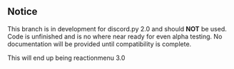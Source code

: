 ## Notice
This branch is in development for discord.py 2.0 and should **NOT** be used. Code is unfinished and is no where near ready for even alpha testing. No documentation will be provided until compatibility is complete.

This will end up being reactionmenu 3.0

<!-- ![logo](https://cdn.discordapp.com/attachments/655186216060321816/820162226316378162/discord.jpg)
<div align="center">

[![Downloads](https://pepy.tech/badge/reactionmenu)](https://pepy.tech/project/reactionmenu) [![Downloads](https://pepy.tech/badge/reactionmenu/month)](https://pepy.tech/project/reactionmenu) [![Downloads](https://pepy.tech/badge/reactionmenu/week)](https://pepy.tech/project/reactionmenu)

![python_version](https://img.shields.io/badge/python-3.7%20%7C%203.8%20%7C%203.9-blue)
</div>

## Github Updates vs PyPI Updates
The Github version of this library will always have the latest changes, fixes, and additions before the [PyPI](https://pypi.org/project/reactionmenu/) version. You can install the Github version by doing:
```
pip install git+https://github.com/Defxult/reactionmenu.git
```
You must have [Git](https://git-scm.com/) installed in order to do this. With that said, the current README.md documentation represents the Github version of this library. If you are using the PyPI version of this library, it is suggested to read the README.md that matches your PyPI version [here](https://github.com/Defxult/reactionmenu/releases) because documentation may have changed.

* `Github: v2.0.3`
* `PyPI: v2.0.2`

---
## Now featuring Buttons! 
![buttons_row](https://cdn.discordapp.com/attachments/655186216060321816/855045265793744916/unknown.png)

Click [here](#buttonsmenu) to go to the `ButtonsMenu` documentation

## How to install
```
pip install reactionmenu
```
---
## Showcase
![showcase](https://cdn.discordapp.com/attachments/655186216060321816/819885696176226314/showcase.gif)

---

## How to import
```py
from reactionmenu import ReactionMenu, Button, ButtonType
```

This library comes with several methods and options in order to make a discord reaction menu simple. Once you have imported the proper classes, you will initialize the constructor like so:
```py
menu = ReactionMenu(ctx, back_button='◀️', next_button='▶️', config=ReactionMenu.STATIC) 
```
---
## Intents
If your discord.py version is 1.5.0+, in order for the `ReactionMenu` to function normally, the following intents are needed
```py
bot = commands.Bot(..., intents=discord.Intents(messages=True, reactions=True, guilds=True, members=True))
```

---
## Parameters of the ReactionMenu constructor
* `ctx` The `discord.ext.commands.Context` object
* `back_button` (`str`) Emoji used to go to the previous page ([supported emojis](#supported-emojis))
* `next_button` (`str`) Emoji used to go to the next page ([supported emojis](#supported-emojis))
* `config` (`int`) The config of the menu is important. You have two options when it comes to configuration. 
    * `ReactionMenu.STATIC` [more info](#reactionmenustatic-vs-reactionmenudynamic)
    * `ReactionMenu.DYNAMIC` [more info](#reactionmenustatic-vs-reactionmenudynamic)
---
## Options of the ReactionMenu constructor [kwargs]
| Name | Type | Default Value | Used for | Info
|------|------|---------------|----------|-------
| `rows_requested` | `int` |`None` | `ReactionMenu.DYNAMIC` | [more info](#dynamic)
| `custom_embed` | `discord.Embed` | `None` | `ReactionMenu.DYNAMIC` | [more info](#dynamic)
| `wrap_in_codeblock` | `str` | `None` | `ReactionMenu.DYNAMIC` | [more info](#dynamic)
| `clear_reactions_after` | `bool` | `True` | `STATIC and DYNAMIC` | delete all reactions after the menu times out
| `timeout` | `float` | `60.0` | `STATIC and DYNAMIC` | timer in seconds for when the menu ends
| `show_page_director` | `bool` | `True` | `STATIC and DYNAMIC` | show/do not show the current page in the embed footer (Page 1/5)
| `name` | `str` | `None` | `STATIC and DYNAMIC` | name of the menu instance
| `style` | `str` | `Page 1/X` | `STATIC and DYNAMIC` | custom page director style. Character "$" represents the current page, and "&" represents the total amount of pages. So the default style is `ReactionMenu(..., style='Page $/&')`
| `all_can_react` | `bool` | `False` | `STATIC and DYNAMIC` | if all members can navigate the menu or only the message author
| `delete_interactions` | `bool` | `True` | `STATIC and DYNAMIC` | delete the bot prompt message and the users message after selecting the page you'd like to go to when using `ButtonType.GO_TO_PAGE`
| `navigation_speed` | `str` | `ReactionMenu.NORMAL` | `STATIC and DYNAMIC` | sets if the user needs to wait for the reaction to be removed by the bot before "turning" the page. Setting the speed to `ReactionMenu.FAST` makes it so that there is no need to wait (reactions are not removed on each press) and can navigate lengthy menu's more quickly
| `delete_on_timeout` | `bool` | `False` | `STATIC and DYNAMIC` | when the menu times out, delete the menu message. This overrides `clear_reactions_after`
| `only_roles` | `List[discord.Role]` | `None` | `STATIC and DYNAMIC` | sets it so that only the members with any of the provided roles can control the menu. The menu owner can always control the menu. This overrides `all_can_react`
> **NOTE:** All `ReactionMenu` kwargs can also be set using an instance of `ReactionMenu` **except** `rows_requested`
---
## ReactionMenu.STATIC vs ReactionMenu.DYNAMIC
## Static 
A static menu is used when you have a known amount of embed pages you would like to add to the menu
* Associated methods
    * `ReactionMenu.add_page(embed: Embed)`
    * `ReactionMenu.remove_page(page_number: int)`
    * `ReactionMenu.clear_all_pages()`
    * `ReactionMenu.clear_all_custom_pages()`

##### Adding Pages
```py
menu = ReactionMenu(ctx, back_button='◀️', next_button='▶️', config=ReactionMenu.STATIC)
menu.add_page(greeting_embed)
menu.add_page(goodbye_embed)

# NOTE: it can also be used in a loop
member_details = [] # contains embed objects
for member_embed in member_details:
    menu.add_page(member_embed)
```
##### Deleting Pages
You can delete a single page using `menu.remove_page()` or all pages with `menu.clear_all_pages()`. If you have any custom embed pages ( [more on that below](#all-buttontypes) ), you can delete them all with `menu.clear_all_custom_pages()`

## Dynamic
A dynamic menu is used when you do not know how much information will be applied to the menu. For example, if you were to request information from a database, that information can always change. You query something and you might get 1,500 results back, and the next maybe only 800. A dynamic menu pieces all this information together for you and adds it to an embed page by rows of data. `.add_row()` is best used in some sort of `Iterable` where everything can be looped through, but only add the amount of data you want to the menu page.
> **NOTE:** In a dynamic menu, all added data is placed in the description section of an embed. If you choose to use a `custom_embed`, all text in the description will be overridden with the data you add
* Associated methods
    * `ReactionMenu.add_row(data: str)`
    * `ReactionMenu.clear_all_row_data()`
    * `ReactionMenu.set_main_pages(*embeds: Embed)`
    * `ReactionMenu.set_last_pages(*embeds: Embed)`
* The kwargs specifically made for a dynamic menu are:
    * `rows_requested` - The amount of rows you would like on each embed page before making a new page
        * `ReactionMenu(ctx, ..., rows_requested=5)`
    * `custom_embed` - An embed you have created to use as the embed pages. Used for your menu aesthetic
        * `ReactionMenu(ctx, ..., custom_embed=red_embed)`
    * `wrap_in_codeblock` - The language identifier when wrapping your data in a discord codeblock. 
        * `ReactionMenu(ctx, ..., wrap_in_codeblock='py')`

##### Adding Rows/data
```py
menu = ReactionMenu(ctx, back_button='◀️', next_button='▶️', config=ReactionMenu.DYNAMIC, rows_requested=2)

for my_data in database.request('SELECT * FROM customers'):
    menu.add_row(my_data)

# NOTE: you can also add rows manually 
menu.add_row('Have a')
menu.add_row('great')
menu.add_row('day!')
```
##### Deleting Data
You can remove all the data you've added to a menu by using `menu.clear_all_row_data()`

##### Main/Last Pages
When using a dynamic menu, the only embed pages you see are from the data you've added. But if you would like to show more pages other than just the data, you can use methods `.set_main_pages` and `.set_last_pages`. Setting the main page(s), the embeds you set will be the first embeds that are shown when the menu starts. Setting the last page(s) are the last embeds shown
```py
menu.set_main_pages(welcome_embed, announcement_embed)

for data in get_information():
    menu.add_row(data)

menu.set_last_pages(additional_info_embed)
# NOTE: setting main/last pages can be set in any order
```
---
## Supported Emojis
In a menu, the places you use emojis are either in the `ReactionMenu`/`TextMenu` constructors with `back_button` and `next_button`. As well as the emoji parameter of `Button`. The format you use can vary:

```py
Button(emoji='😄' , ...)
Button(emoji='<:miscTwitter:705423192818450453>', ...)
Button(emoji='\U000027a1', ...)
Button(emoji='\N{winking face}', ...)
```
> **NOTE:** These formats are applicable to the `ReactionMenu`/`TextMenu` back and next buttons

Each menu class provides a set of basic emojis (class attributes) to use as your `back_button` and `next_button` for your convenience. As well as additional emojis to use for a `Button`
```py
menu = ReactionMenu(ctx, back_button=ReactionMenu.EMOJI_BACK_BUTTON, next_button=ReactionMenu.EMOJI_NEXT_BUTTON, ...)
```

* ▶️ as `ReactionMenu.EMOJI_NEXT_BUTTON`
* ◀️ as `ReactionMenu.EMOJI_BACK_BUTTON`
* ⏪ as `ReactionMenu.EMOJI_FIRST_PAGE `
* ⏩ as `ReactionMenu.EMOJI_LAST_PAGE`
* 🔢 as `ReactionMenu.EMOJI_GO_TO_PAGE`
* ⏹️ as `ReactionMenu.EMOJI_END_SESSION`
---
## What are Buttons and ButtonTypes?
Buttons/button types are used when you want to add a reaction to the menu that does a certain function. Buttons and button types work together to achieve the desired action.

##### Parameters of the Button constructor
* `emoji` (`str`) The emoji you would like to use as the reaction
* `linked_to` (`ButtonType`) When the reaction is clicked, this is what determines what it will do

##### Options of the Button constructor [kwargs]
| Name | Type | Default Value | Used for
|------|------|---------------|----------
| `name` | `str` |`None` | The name of the button object
| `embed` | `discord.Embed` | `None` | When the reaction is pressed, go to the specified embed. 
| `details` | [more info](#buttons-with-buttontypecaller) | `None` | Assigns the function and it's arguments to call when a `Button` with `ButtonType.CALLER` is pressed

> **NOTE:** All `Button` kwargs can also be set using an instance of `Button`

##### Attributes for Button
| Property | Return Type | Info
|----------|-------------|------
| `clicked_by` | `Set[discord.Member]` | The members who clicked the button
| `total_clicks` | `int` | Amount of clicks from the button
| `last_clicked` | `datetime` | The time in UTC for when the button was last clicked
| `menu` | `ReactionMenu` | The menu the button is attached to

* Associated methods
    * `ReactionMenu.add_button(button: Button)`
    * `ReactionMenu.clear_all_buttons()`
    * `ReactionMenu.remove_button(identity: Union[str, Button])`
    * `ReactionMenu.change_appear_order(*emoji_or_button: Union[str, Button])`
    * `ReactionMenu.get_button_by_name(name: str)`
    * `ReactionMenu.help_appear_order()`
    * `ButtonType.caller_details(func, *args, **kwargs)`

##### All ButtonTypes
| Type | Info |
|-------|------|
| `ButtonType.NEXT_PAGE` | Go to the next page in the menu session
| `ButtonType.PREVIOUS_PAGE` | Go to the previous page in the menu session
| `ButtonType.GO_TO_FIRST_PAGE` | Go to the first page in the menu session
| `ButtonType.GO_TO_LAST_PAGE` | Go to the last page in the menu session
| `ButtonType.GO_TO_PAGE` | Prompts you to type in the page you'd like to go to
| `ButtonType.END_SESSION` | Stops the session and deletes the menu message
| `ButtonType.CUSTOM_EMBED` | Used separately from the navigation buttons. Once clicked, go to the specified embed 
| `ButtonType.CALLER` | Used when specifying the function to call and it's arguments when the button is pressed ( [more info](#buttons-with-buttontypecaller) )

##### Adding Buttons
You can add buttons (reactions) to the menu using a `Button`. By default, two buttons have already been set in the `ReactionMenu` constructor. The `back_button` as `ButtonType.PREVIOUS_PAGE` and `next_button` as `ButtonType.NEXT_PAGE`. It's up to you if you would like additional buttons. Below are examples on how to implement each `ButtonType`. 
> **NOTE:** Buttons with `ButtonType.CALLER` are a little different, so there is a dedicated section explaining how they work and how to implement them [here](#buttons-with-buttontypecaller)


```py
menu = ReactionMenu(...)

# first and last pages
fpb = Button(emoji='⏪', linked_to=ButtonType.GO_TO_FIRST_PAGE)
lpb = Button(emoji='⏩', linked_to=ButtonType.GO_TO_LAST_PAGE)

# go to page
gtpb = Button(emoji='🔢', linked_to=ButtonType.GO_TO_PAGE)

# end session
esb = Button(emoji='⏹️', linked_to=ButtonType.END_SESSION)

# custom embed
ceb = Button(emoji='😎', linked_to=ButtonType.CUSTOM_EMBED, embed=discord.Embed(title='Hello'))

menu.add_button(fpb)
menu.add_button(lpb)
menu.add_button(gtpb)
menu.add_button(esb)
menu.add_button(ceb)
```
##### Deleting Buttons
Remove all buttons with `menu.clear_all_buttons()`. You can also remove an individual button using its name if you have it set, or the button object itself with `menu.remove_button()`

##### Buttons with ButtonType.CALLER
`ButtonType.CALLER` buttons are used to implement your own functionality into the menu. Maybe you want to add a button that creates a text channel, sends a message, or add something to a database, whatever it may be. In order to work with `ButtonType.CALLER`, use the class method below.

* `ButtonType.caller_details(func, *args, **kwargs)`
  
This class method is used to setup a function and it's arguments that are later called when the button is pressed. The `Button` constructor has the kwarg `details`, and that's what you'll use with `.caller_details` to assign the values needed. Some examples are below on how to properly implement `ButtonType.CALLER`

```py
@bot.command()
async def user(ctx, name, *, message):
    await ctx.send(f"Hi {name}! {message}. We're glad you're here!")

def car(year, make, model):
    print(f"I have a {year} {make} {model}")

ub = Button(emoji='👋', linked_to=ButtonType.CALLER, details=ButtonType.caller_details(user, ctx, 'Defxult', message='Welcome to the server'))
cb = Button(emoji='🚗', linked_to=ButtonType.CALLER, details=ButtonType.caller_details(car, 2021, 'Ford', 'Mustang'))
```
> **NOTE:** The function you pass in should not return anything. Calling functions with `ButtonType.CALLER` does not store or handle anything returned by that function

---

##### Emoji Order
It is possible to change the order the reactions appear in on the menu.
```py
first_button = Button(emoji='⏪', linked_to=ButtonType.GO_TO_FIRST_PAGE)
close_menu_button = Button(emoji='⏹️', linked_to=ButtonType.END_SESSION, name='end')

# NOTE 1: When changing the order, you need to include the default back and next buttons because they are there by default. Access the default back/next buttons with menu attributes
# NOTE 2: You can use the emoji or button object 

menu.change_appear_order(first_button, menu.default_back_button, close_menu_button, menu.default_next_button)
```
If you did not make an instance of a Button object to access, you can still get that button object by its name if it is set and has been added to the menu via `menu.add_button()`. Example: `menu.get_button_by_name('end')`. With the helper function `menu.help_appear_order()`, it simply prints out all active buttons to the console so you can copy and paste each emoji in the order you'd like.

---
## Auto-pagination

An auto-pagination menu is a menu that doesn't need a reaction press to go to the next page. It turns pages on it's own every x amount of seconds. This can be useful if you'd like to have a continuous display of information to your server. That information might be server stats, upcoming events, etc. Below is an example of an auto-pagination menu.

![auto-pagin-showcase](https://cdn.discordapp.com/attachments/655186216060321816/842352164713791508/auto-pagin-reduced.gif)

* Associated methods
  * `ReactionMenu.set_as_auto_paginator(turn_every: Union[int, float])`
  * `ReactionMenu.update_turn_every(turn_every: Union[int, float])`
  * `ReactionMenu.refresh_auto_pagination_data(*embeds: Embed)`
  * `ReactionMenu.update_all_turn_every(turn_every: Union[int, float])` (class method)
  * `await ReactionMenu.stop_all_auto_sessions()` (class method)
  * `ReactionMenu.auto_turn_every` (property)
  * `ReactionMenu.auto_paginator` (property)

> **NOTE:** When you only want to create a auto-pagination menu, there's no need to set the `back_button` or `next_button` with an emoji. Simply set them to `None`

Example:
```py
menu = ReactionMenu(ctx, back_button=None, next_button=None, config=ReactionMenu.STATIC)

menu.add_page(server_info_embed)
menu.add_page(social_media_embed)
menu.add_page(games_embed)

menu.set_as_auto_paginator(turn_every=120)
await menu.start()
```
---
## Relays
Menu relays are functions that are called anytime a reaction that is apart of a menu is pressed. It is considered as an extension of a `Button` with `ButtonType.CALLER`. Unlike `ButtonType.CALLER` which provides no details about the interactions on the menu, relays do.
* Associated method
  * `ReactionMenu.set_relay(Callable[[NamedTuple], None])`
  * `ReactionMenu.remove_relay()`

When creating a function for your relay, that function must contain a single positional argument. When a reaction is pressed, a `RelayPayload` object (a named tuple) is passed to that function. The attributes of `RelayPayload` are:
* member (`discord.Member`) The person who pressed the reaction
* button (`Button`) The [button](#what-are-buttons-and-buttontypes) that was pressed
* time (`datetime`) What time in UTC for when the reaction was pressed
* menu (`ReactionMenu`) The menu object

Example:
```py
async def vote_relay(payload):
    register_vote(payload.member.name, payload.time)
    channel = payload.menu.message.channel
    await channel.send(f'{payload.member.mention}, thanks for voting!', delete_after=1)

menu = ReactionMenu(ctx, ...)
menu.set_relay(vote_relay)
```
> **NOTE:** The relay function should not return anything because nothing is stored or handled from a return

---
## Setting Limits
If you'd like, you can limit the amount of reaction menus that can be active at the same time *per* "guild", "member", or "channel" 
* Associated CLASS Methods
    * `ReactionMenu.set_sessions_limit(limit: int, per='guild', message='Too many active reaction menus. Wait for other menus to be finished.')` 
    * `ReactionMenu.remove_limit()`
    * `ReactionMenu.get_sessions_count()`
    * `await ReactionMenu.stop_all_sessions()`

Example:
```py
from discord.ext import commands
from reactionmenu import ReactionMenu, Button, ButtonType

class Example(commands.Cog):
    def __init__(self, bot):
        self.bot = bot
	ReactionMenu.set_sessions_limit(3, per='member', message='Sessions are limited to 3 per member')
```

With the above example, only 3 menus can be active at once for each member, and if they try to create more before their other menu's are finished, they will get an error message saying "Sessions are limited to 3 per member".

If you have an excess amount of menu's running, it is possible to stop all sessions. Example:
```py
@commands.command()
@commands.has_role('Admin')
async def stop(self, ctx):
    await ReactionMenu.stop_all_sessions()
```
---
## Starting/Stopping the ReactionMenu
* Associated Methods
    * `await ReactionMenu.start(*, send_to=None)`
    * `await ReactionMenu.stop(*, delete_menu_message=False, clear_reactions=False)`

When starting the menu, you have the option to send the menu to a certain channel. Parameter `send_to` is the channel you'd like to send the menu to. You can set `send_to` as the channel name (`str`), channel ID (`int`), or channel object (`discord.TextChannel`). Example:
```py
menu = ReactionMenu(...)
# channel name
await menu.start(send_to='bot-commands')

# channel ID
await menu.start(send_to=1234567890123456)

# channel object
channel = guild.get_channel(1234567890123456)
await menu.start(send_to=channel)
```
> **NOTE:** `send_to` is not valid if a menu was started in DM's

When stopping the menu, you have two options. Delete the reaction menu by setting the first parameter to `True` or only remove all it's reactions, setting the second parameter to `True`

---
## All attributes for ReactionMenu
<details>
    <summary>Click to show all attributes</summary>

| Attribute | Return Type | Info 
|-----------|-------------|----------
| `ReactionMenu.STATIC` | `int` | menu config value (class attribute)
| `ReactionMenu.DYNAMIC` | `int` | menu config value (class attribute)  
| `ReactionMenu.NORMAL` | `str` | menu kwarg value (class attribute)
| `ReactionMenu.FAST` | `str` | menu kwarg value (class attribute)
| `ReactionMenu.EMOJI_NEXT_BUTTON` | `str` | basic next button emoji (class attribute)
| `ReactionMenu.EMOJI_BACK_BUTTON` | `str` | basic back button emoji (class attribute)
| `ReactionMenu.EMOJI_FIRST_PAGE` | `str` | basic first page button emoji (class attribute)
| `ReactionMenu.EMOJI_LAST_PAGE` | `str` | basic last page button emoji (class attribute)
| `ReactionMenu.EMOJI_GO_TO_PAGE` | `str` | basic go-to-page button emoji (class attribute)
| `ReactionMenu.EMOJI_END_SESSION` | `str` | basic end session button emoji (class attribute)
| `ReactionMenu.config` | `int` | menu config value (`STATIC` or `DYNAMIC`)
| `ReactionMenu.is_running` | `bool` | if the menu is currently active
| `ReactionMenu.default_next_button` | `Button` | default next button (in the `ReactionMenu` constructor)
| `ReactionMenu.default_back_button` | `Button` | default back button (in the `ReactionMenu` constructor)
| `ReactionMenu.next_buttons` | `List[Button]` | all active `ButtonType.NEXT_PAGE` buttons
| `ReactionMenu.back_buttons` | `List[Button]` | all active `ButtonType.PREVIOUS_PAGE` buttons
| `ReactionMenu.first_page_buttons` | `List[Button]` | all active `ButtonType.GO_TO_FIRST_PAGE` buttons
| `ReactionMenu.last_page_buttons` | `List[Button]` | all active `ButtonType.GO_TO_LAST_PAGE` buttons
| `ReactionMenu.end_session_buttons` | `List[Button]` | all active `ButtonType.END_SESSION` buttons
| `ReactionMenu.custom_embed_buttons` | `List[Button]` | all active `ButtonType.CUSTOM_EMBED` buttons
| `ReactionMenu.go_to_page_buttons` | `List[Button]` | all active `ButtonType.GO_TO_PAGE` buttons
| `ReactionMenu.caller_buttons` | `List[Button]` | all active `ButtonType.CALLER` buttons
| `ReactionMenu.all_buttons` | `List[Button]` | all active buttons
| `ReactionMenu.rows_requested` | `int` | the amount of rows you have set to request
| `ReactionMenu.timeout` | `float` | value in seconds of when the menu ends
| `ReactionMenu.show_page_director` | `bool` | show/do not show the current page on the embed
| `ReactionMenu.name` | `str` | name of the menu instance
| `ReactionMenu.style` | `str` | custom page director style
| `ReactionMenu.all_can_react` | `bool`  | if all members can navigate the menu or only the message author
| `ReactionMenu.custom_embed` | `discord.Embed` | embed object used for custom pages
| `ReactionMenu.wrap_in_codeblock` | `str` | language identifier when wrapping your data in a discord codeblock
| `ReactionMenu.total_pages` | `int` | total amount of built pages
| `ReactionMenu.delete_interactions` | `bool` | delete the bot prompt message and the users message after selecting the page you'd like to go to when using `ButtonType.GO_TO_PAGE`
| `ReactionMenu.navigation_speed` | `str` | the current setting for the menu navigation speed
| `ReactionMenu.delete_on_timeout` | `bool` | if the menu message will delete upon timeout
| `ReactionMenu.only_roles` | `List[discord.Role]` | the members with those role are the only ones allowed to control the menu. the menu owner can always control the menu
| `ReactionMenu.run_time` | `int` | the amount of time in seconds the menu has been active
| `ReactionMenu.auto_turn_every` | `int` | how frequently an auto-pagination menu should change the page
| `ReactionMenu.message` | `discord.Message` | the message object the menu is operating from
| `ReactionMenu.owner` | `discord.Member` | the person who started the menu
</details>

## All methods for ReactionMenu
<details>
    <summary>Click to show all methods</summary>

* `ReactionMenu.add_button(button: Button)`
  * Adds a button to the menu. Buttons can also be linked to custom embeds. So when you click the emoji you've assigned, it goes to that page and is separate from the normal menu
---
* `ReactionMenu.add_page(embed: Embed)`
  * On a static menu, add a page
---
* `ReactionMenu.add_row(data: str)`
  * Used when the menu is set to dynamic. Apply the data received to a row in the embed page
---
* `ReactionMenu.change_appear_order(*emoji_or_button: Union[str, Button])`
  * Change the order of the reactions you want them to appear in on the menu
---
* `ReactionMenu.clear_all_buttons()`
  * Delete all buttons that have been added
---
* `ReactionMenu.clear_all_custom_pages()`
  * On a static menu, delete all custom pages that have been added
---
* `ReactionMenu.clear_all_pages()`
  * On a static menu, delete all pages that have been added
---
* `ReactionMenu.clear_all_row_data()`
  * Delete all the data thats been added using `ReactionMenu.add_row()`
---
* `ReactionMenu.get_all_dm_sessions() -> list`
  * *class method* Returns all active DM menu sessions
---
* `ReactionMenu.get_all_sessions()`
  * *class method* Returns all active menu sessions
---
* `ReactionMenu.get_button_by_name(name: str)`
  * Retrieve a `Button` object by its name if the kwarg "name" for that `Button` was set
---
* `ReactionMenu.get_menu_from_message(message_id: int)`
  * *class method* Return the menu object associated with the message with the given ID
---
* `ReactionMenu.get_session(name: str)`
  * *class method* Return a menu instance by it's name. Can return a `list` of menu instances if multiple instances of the menu with the supplied name are running. Can also return `None` if the menu with the supplied name was not found in the list of active sessions
---
* `ReactionMenu.get_sessions_count()`
  * *class method* Returns the number of active sessions
---
* `ReactionMenu.help_appear_order()`
  * Prints all button emojis you've added before this method was called to the console for easy copy and pasting of the desired order. Note: If using Visual Studio Code, if you see a question mark as the emoji, you need to resize the console in order for it to show up.
---
* `ReactionMenu.refresh_auto_pagination_data(*embeds: Embed)`
  * Update the embeds displayed in the auto-pagination menu. When refreshed, the new embeds don't go into effect until the last round of waiting (what you set for `turn_every`) completes
---
* `ReactionMenu.remove_button(identity: Union[str, Button])`
  * Remove a button by its name or its object
---
* `ReactionMenu.remove_limit()`
  * *class method* Remove the limits currently set for reaction menu's
---
* `ReactionMenu.remove_page(page_number: int)`
  * On a static menu, delete a certain page that has been added
---
* `ReactionMenu.remove_relay()`
  * Remove the relay that's been set
---
* `ReactionMenu.set_as_auto_paginator(turn_every: Union[int, float])`
  * Set the menu to turn pages on it's own every x seconds. If this is set, reactions will not be applied to the menu
---
* `ReactionMenu.set_last_pages(*embeds: Embed)`
  * On a dynamic menu, set the pages you would like to show last. These embeds will be shown after the embeds that contain your data
---
* `ReactionMenu.set_main_pages(*embeds: Embed)`
  * On a dynamic menu, set the pages you would like to show first. These embeds will be shown before the embeds that contain your data
---
* `ReactionMenu.set_on_timeout(func: object)`
  * Set the function to be called when the menu times out
---
* `ReactionMenu.set_relay(func)`
  * Set a function to be called with a given set of information when a reaction is pressed on the menu
---
* `ReactionMenu.set_sessions_limit(limit: int, message='Too many active reaction menus. Wait for other menus to be finished.')`
  * *class method* Sets the amount of menu sessions that can be concurrently active. Should be set before any menus are started and cannot be called more than once
---
* `await ReactionMenu.start(*, send_to=None)`
  * Starts the reaction menu
---
* `await ReactionMenu.stop(*, delete_menu_message=False, clear_reactions=False)`
  * Stops the process of the reaction menu with the option of deleting the menu's message or clearing reactions upon stop
---
* `await ReactionMenu.stop_all_auto_sessions()`
  * *class method* Stops all auto-paginated sessions that are currently running
---
* `await ReactionMenu.stop_all_sessions()`
  * *class method* Gracefully stops all sessions that are currently running
---
* `await ReactionMenu.stop_session(name: str, include_all=False)`
  * *class method* Stop a specific menu by it's name
---
* `ReactionMenu.update_all_turn_every(turn_every: Union[int, float])`
  * *class method* Update the amount of seconds to wait before going to the next page for all active auto-paginated sessions. When updated, the new value doesn't go into effect until the last round of waiting (`turn_every`) completes for each menu
---
* `ReactionMenu.update_turn_every(turn_every: Union[int, float])`
  * Change the amount of seconds to wait before going to the next page. When updated, the new value doesn't go into effect until the last round of waiting (`turn_every`) completes

</details>

---
---
## TextMenu
A `TextMenu` is a text based version of `ReactionMenu`. No embeds are involved in the pagination process, only plain text is used. Has limited capabilities compared to `ReactionMenu`. One of the limitations of a `TextMenu` is the `ButtonType` that can be used when adding a `Button`. `ButtonType.CUSTOM_EMBED` is not valid for a `TextMenu`
```py
txt = TextMenu(ctx, back_button='◀️', next_button='▶️') 
```

## Showcase
![showcase-text](https://cdn.discordapp.com/attachments/655186216060321816/840161666108620800/text_showcase.gif)

## How to import
```py
from reactionmenu import TextMenu, Button, ButtonType
```

---
## Parameters of the TextMenu constructor
* `ctx` The `discord.ext.commands.Context` object
* `back_button` (`str`) Emoji used to go to the previous page ([supported emojis](#supported-emojis))
* `next_button` (`str`) Emoji used to go to the next page ([supported emojis](#supported-emojis))
---

## Options of the TextMenu constructor [kwargs]
The kwargs for `TextMenu` are the same as [ReactionMenu kwargs](#options-of-the-reactionmenu-constructor-kwargs) **except**:
* `rows_requested`
* `custom_embed`
* `wrap_in_codeblock`

Those kwargs are **NOT** valid for a `TextMenu`

---
## TextMenu Specifics
##### Constructor kwargs
* `allowed_mentions` (`discord.AllowedMentions`)

##### Methods
There are only a few methods that are specific to a `TextMenu`
* `TextMenu.add_content(content: str)`
  * This is similar to adding a page to a `ReactionMenu`, but each addition is text
* `TextMenu.clear_all_contents()`
  * Delete everything that has been added to the list of contents

In addition to those methods, `TextMenu` also has the same methods as [ReactionMenu methods](#all-methods-for-reactionmenu) **except**:
* `clear_all_row_data()`
* `add_row()`
* `remove_page()`
* `set_main_pages()`
* `set_last_pages()`
* `clear_all_pages()`
* `clear_all_custom_pages()`
* `add_page()`

Those methods are **NOT** valid for a `TextMenu`

##### Attributes
* `TextMenu.contents` (`List[str]`)
* `TextMenu.allowed_mentions` (`discord.AllowedMentions`)

`TextMenu` has the same attributes as [ReactionMenu attributes](#all-attributes-for-reactionmenu) **except**:

* `STATIC`
* `DYNAMIC`
* `config`
* `custom_embed_buttons`
* `custom_embed`
* `wrap_in_codeblock`

Those attributes are **NOT** valid for a `TextMenu`

---
## Starting/Stopping the TextMenu

Starting/stopping the menu is the same as `ReactionMenu`. See the [Starting/Stopping the ReactionMenu](#startingstopping-the-reactionmenu) documentation. Of course you will need to use an instance of `TextMenu` instead.

---
---
## ButtonsMenu
A `ButtonsMenu` is just like a reaction menu except it uses discords new Buttons feature. With buttons, you can enable and disable them, set a certain color for them with emojis, have buttons that send hidden messages, and add hyperlinks. This library offers a broader range of functionalities such as who clicked the button, how many times it was clicked and more. It uses [dislash.py](https://github.com/EQUENOS/dislash.py) to implement the Buttons functionality, but uses some of it's own methods in order to make a Button pagination menu simple.

## Showcase
![buttons_showcase](https://cdn.discordapp.com/attachments/655186216060321816/855818139450081280/buttons_showcase_reduced.gif)

---

## How to import
```py
from reactionmenu import ButtonsMenu, ComponentsButton
```
It should be noted that those two classes are the only classes that should be used when creating a Buttons pagination menu. All other classes in this library are *not* related and should not be used when creating a `ButtonsMenu`

```py
menu = ButtonsMenu(ctx, menu_type=ButtonsMenu.TypeEmbed)
```
---
## Initial setup
Before we get into the details of creating a buttons menu, you first need to allow your bot to be compatible with components. If you skip this step, `ButtonsMenu` will not work.

```py
from discord.ext import commands

bot = commands.Bot(command_prefix='!', intents=discord.Intents.all())
ButtonsMenu.initialize(bot) # <-------- THIS IS REQUIRED

bot.run(...)
```
### Important note for initial setup
If you're using dislash.py separately, there's no need to call `ButtonsMenu.initialize(..)` at all since the discord.py `Messageable.send` has already been altered by `SlashClient`
```py
# dislash.py example
bot = commands.Bot(command_prefix="!")
SlashClient(bot)

# ButtonsMenu.initialize(bot) <----- NOT needed
```

---
## Parameters of the ButtonsMenu constructor
* `ctx` The `discord.ext.commands.Context` object
* `menu_type` (`int`) The configuration of the menu. Class variables:
  * `ButtonsMenu.TypeEmbed`, a normal embed pagination menu.
  * `ButtonsMenu.TypeEmbedDynamic`, an embed pagination menu with dynamic data. See ReactionMenu's description [here](#dynamic)
  * `ButtonsMenu.TypeText`, a text only pagination menu.
---
## Options of the ButtonsMenu constructor [kwargs]
| Name | Type | Default Value | Used for | Info 
-------|------|---------------|----------|------
| `wrap_in_codeblock` | `str` | `None` | `ButtonsMenu.TypeEmbedDynamic` | The discord codeblock language identifier to wrap your data in. Example: `ButtonsMenu(ctx, ..., wrap_in_codeblock='py')`
| `custom_embed` | `discord.Embed` | `None` | `ButtonsMenu.TypeEmbedDynamic` | Embed object to use when adding data with `ButtonsMenu.add_row()`. Used for styling purposes
| `delete_on_timeout` | `bool` | `False` | `All menu types` | Delete the menu when it times out
| `disable_buttons_on_timeout` | `bool` | `True` | `All menu types` | Disable the buttons on the menu when the menu times out
| `remove_buttons_on_timeout` | `bool` | `False` | `All menu types` | Remove the buttons on the menu when the menu times out
| `only_roles` | `List[discord.Role]` | `None` | `All menu types` | If set, only members with any of the given roles are allowed to control the menu. The menu owner can always control the menu
| `timeout` | `Union[int, float, None]` | `60.0` | `All menu types` | The timer for when the menu times out. Can be `None` for no timeout
| `show_page_director` | `bool` | `True` | `All menu types` | Shown at the bottom of each embed page. "Page 1/20"
| `name` | `str` | `None` | `All menu types` | A name you can set for the menu
| `style` | `str` | `"Page $/&"` | `All menu types` | A custom page director style you can select. "$" represents the current page, "&" represents the total amount of pages. Example: `ButtonsMenu(ctx, ..., style='On $ out of &')`
| `all_can_click` | `bool` | `False` | `All menu types` | Sets if everyone is allowed to control when pages are 'turned' when buttons are clicked
| `delete_interactions` | `bool` | `True` | `All menu types` | Delete the prompt message by the bot and response message by the user when asked what page they would like to go to when using `ComponentsButton.ID_GO_TO_PAGE`
| `rows_requested` | `int` | `None` | `ButtonsMenu.TypeEmbedDynamic` | The amount of information per `ButtonsMenu.add_row()` you would like applied to each embed page

---
## Pages for ButtonMenu
Depending on the `menu_type`, pages can either be a `str` or `discord.Embed`
* If the `menu_type` is `ButtonsMenu.TypeEmbed`, use embeds
* If the `menu_type` is `ButtonsMenu.TypeText` or `ButtonsMenu.TypeEmbedDynamic`, use strings.
* Associated methods
  * `ButtonsMenu.add_page(Union[discord.Embed, str])`
  * `ButtonsMenu.add_row(data: str)`
  * `ButtonsMenu.clear_all_pages()`
  * `ButtonsMenu.clear_all_row_data()`
  * `ButtonsMenu.remove_page(page_number: int)`
  * `ButtonsMenu.set_main_pages(*embeds: Embed)`
  * `ButtonsMenu.set_last_pages(*embeds: Embed)`

> **NOTE**: For an overview of `ButtonsMenu.TypeEmbedDynamic`, click [here](#dynamic). They are just like `ReactionMenu`'s dynamic setting, just with buttons instead

##### Adding Pages
```py
# ButtonsMenu.TypeEmbed
menu = ButtonsMenu(ctx, menu_type=ButtonsMenu.TypeEmbed)
menu.add_page(summer_embed)
menu.add_page(winter_embed)

# ButtonsMenu.TypeText
menu = ButtonsMenu(ctx, menu_type=ButtonsMenu.TypeText)
menu.add_page('Its so hot!')
menu.add_page('Its so cold!')

# ButtonsMenu.TypeEmbedDynamic
menu = ButtonsMenu(ctx, menu_type=ButtonsMenu.TypeEmbedDynamic, rows_requested=5)
for data in get_information():
  menu.add_row(data)
```
---
## Buttons for ButtonsMenu
Buttons are what you use to interact with the menu. Unlike reactions, they look cleaner, provides less rate limit issues, and offer more in terms of interactions. Enable and disable buttons, use markdown hyperlinks in it's messages, and even send hidden messages.

![discord_buttons](https://discord.com/assets/7bb017ce52cfd6575e21c058feb3883b.png)


* Associated methods
  * `ButtonsMenu.add_button(button: ComponentsButton)`
  * `ButtonsMenu.disable_all_buttons()`
  * `ButtonsMenu.disable_button(button: ComponentsButton)`
  * `ButtonsMenu.enable_all_buttons()`
  * `ButtonsMenu.enable_button(button: ComponentsButton)`
  * `ButtonsMenu.get_button(identity: str, *, search_by='label')`
  * `ButtonsMenu.remove_all_buttons()`
  * `ButtonsMenu.remove_button(button: ComponentsButton)`
  * `await ButtonsMenu.refresh_menu_buttons()`

## ComponentsButton
A `ComponentsButton` is a class that represents the discord button. It is a subclass of [dislash.py's](https://github.com/EQUENOS/dislash.py) `Button`.
```
class ComponentsButton(*, style: ButtonStyle, label: str, custom_id=None, emoji=None, url=None, disabled=False, followup=None, event=None)
```
The following are the rules set by Discord for Buttons:
* Link buttons don't send interactions to the Discord App, so link button statistics (it's properties) are not tracked
* Non-link buttons **must** have a `custom_id`, and cannot have a `url`
* Link buttons **must** have a `url`, and cannot have a `custom_id`
* There cannot be more than 25 buttons per message
---
## Parameters of the ComponentsButton constructor
* `style` (`ButtonStyle`) The button style
* `label` (`str`) The text on the button
* `custom_id` (`str`) An ID to determine what action that button should take. Just like ReactionMenu's [ButtonTypes](#all-buttontypes). Available IDs:
  * `ComponentsButton.ID_NEXT_PAGE`
  * `ComponentsButton.ID_PREVIOUS_PAGE`
  * `ComponentsButton.ID_GO_TO_FIRST_PAGE` 
  * `ComponentsButton.ID_GO_TO_LAST_PAGE`
  * `ComponentsButton.ID_GO_TO_PAGE`
  * `ComponentsButton.ID_END_SESSION`
  * `ComponentsButton.ID_CALLER`
  * `ComponentsButton.ID_SEND_MESSAGE`
  * `ComponentsButton.ID_CUSTOM_EMBED` (only valid with menu type `ButtonsMenu.TypeEmbed`)
* `emoji` (`discord.PartialEmoji`) Emoji used for the button
  * `ComponentsButton(..., emoji='😄')` 
  * `ComponentsButton(..., emoji='<:miscTwitter:705423192818450453>')`
  * `ComponentsButton(..., emoji='\U000027a1')`
  * `ComponentsButton(..., emoji='\N{winking face}')`
* `url` (`str`) URL for a button with style `ComponentsButton.style.link`
* `disabled` (`bool`) If the button should be disabled
* `followup` (`ComponentsButton.Followup`) The message sent after the button is clicked. Only available for buttons that have a `custom_id` of `ComponentsButton.ID_CALLER` or `ComponentsButton.ID_SEND_MESSAGE`. `ComponentsButton.Followup` is a class that has parameters similar to discord.py's `Messageable.send()`, and is used to control if a message is ephemeral (hidden), contains a file, embed, tts, etc...
* `event` (`ComponentsButton.Event`) Set a button to be disabled or removed when it has been clicked a certain amount of times

##### Attributes for ComponentsButton
| Property | Return Type | Info
|----------|-------------|------
| `clicked_by` | `Set[discord.Member]` | The members who clicked the button
| `total_clicks` | `int` | Amount of clicks from the button
| `last_clicked` | `datetime` | The time in UTC for when the button was last clicked
| `menu` | `ButtonsMenu` | The menu the button is attached to

##### Adding a ComponentsButton
```py
from reactionmenu import ButtonsMenu, ComponentsButton

menu = ButtonsMenu(ctx, menu_type=ButtonsMenu.TypeEmbed)

# Link Button
link_button = ComponentsButton(style=ComponentsButton.style.link, emoji='🌍', label='Link to Google', url='https://google.com')

# ComponentsButton.ID_PREVIOUS_PAGE
back_button = ComponentsButton(style=ComponentsButton.style.primary, label='Back', custom_id=ComponentsButton.ID_PREVIOUS_PAGE)

# ComponentsButton.ID_NEXT_PAGE
next_button = ComponentsButton(style=ComponentsButton.style.secondary, label='Next', custom_id=ComponentsButton.ID_NEXT_PAGE)

# All other ComponentsButton are created the same way as the last 2 EXCEPT
# 1 - ComponentsButton.ID_CALLER
# 2 - ComponentsButton.ID_SEND_MESSAGE
# 3 - ComponentsButton.ID_CUSTOM_EMBED


# ComponentsButton.ID_CALLER
def say_hello(name: str):
    print('Hello', name)

call_followup = ComponentsButton.Followup()
call_followup.set_caller_details(say_hello, 'John')
caller_button = ComponentsButton(style=ComponentsButton.style.red, label='Say Hi', custom_id=ComponentsButton.ID_CALLER, followup=call_followup)

# ComponentsButton.ID_SEND_MESSAGE
message_followup = ComponentsButton.Followup('This message is hidden!', ephemeral=True)
message_button = ComponentsButton(style=ComponentsButton.style.green, label='Message', custom_id=ComponentsButton.ID_SEND_MESSAGE, followup=message_followup)

# ComponentsButton.ID_CUSTOM_EMBED
custom_embed_button = ComponentsButton(style=ComponentsButton.style.blurple, label='Social Media Info', custom_id=ComponentsButton.ID_CUSTOM_EMBED, followup=ComponentsButton.Followup(embed=discord.Embed(...)))

menu.add_button(link_button)
menu.add_button(back_button)
menu.add_button(next_button)
menu.add_button(caller_button)
menu.add_button(message_button)
menu.add_button(custom_embed_button)
```
---
> **NOTE:** When it comes to buttons with a `custom_id` of `ComponentsButton.ID_CALLER`, `ComponentsButton.ID_SEND_MESSAGE`, `ComponentsButton.ID_CUSTOM_EMBED`, or link buttons, you can add as many as you'd like as long as in total it's 25 buttons or less. For all other button ID's, each menu can only have one.

## Updating ComponentsButton and Pages
* Associated methods
  * `await ButtonsMenu.refresh_menu_buttons()`
  * `await ButtonsMenu.update(new_pages: Union[List[Union[Embed, str]], None], new_buttons: Union[List[ComponentsButton], None])`

When the menu is running, you can update the pages or buttons on the menu. Using `ButtonsMenu.update(...)`, you can replace the pages and buttons. Using `ButtonsMenu.refresh_menu_buttons()` updates the buttons you have changed.

##### Updating a Button
```py
@bot.command()
async def menu(ctx):
    menu = ButtonsMenu(..., name='test')
    link_button = ComponentsButton(..., label='Link')
    
    menu.add_button(link_button)
    menu.add_page(...)

    await menu.start()


@bot.command()
async def disable(ctx):
    menu = ButtonsMenu.get_session('test')
    link_button = menu.get_button('Link', search_by='label')
    
    menu.disable_button(link_button)
    await menu.refresh_menu_buttons()
```
If the buttons are not refreshed with `ButtonsMenu.refresh_menu_buttons()`, the menu will not be updated when changing a button.

##### Updating Pages and Buttons
Method `ButtonsMenu.update(...)` is used when you want to replace all or a few of the buttons on the menu. 
```py
menu = ButtonsMenu(...)

# in a different .command()
await menu.update(new_pages=[hello_embed, goodbye_embed], new_buttons=[link_button, next_button])
```

> **NOTE**: When using `ButtonsMenu.update(...)`, there is no need to use `ButtonsMenu.refresh_menu_buttons()` because they are updated during the update call. 

---
##### ComponentsButton Methods
The `ComponentsButton` class comes with a set factory methods (class methods) that returns a `ComponentsButton` with parameters set according to their `custom_id`.

* `ComponentsButton.basic_back()`
  * `style`: `ComponentsButton.style.gray`
  * `label`: "Back"
  * `custom_id`: `ComponentsButton.ID_PREVIOUS_PAGE`
* `ComponentsButton.basic_next()`
	* `style`: `ComponentsButton.style.gray`
	* `label`: "Next"
	* `custom_id`: `ComponentsButton.ID_NEXT_PAGE`
* `ComponentsButton.basic_go_to_first_page()`
	* `style`: `ComponentsButton.style.gray`
	* `label`: "First Page"
	* `custom_id`: `ComponentsButton.ID_GO_TO_FIRST_PAGE`
* `ComponentsButton.basic_go_to_last_page()`
	* `style`: `ComponentsButton.style.gray`
	* `label`: "Last Page"
	* `custom_id`: `ComponentsButton.ID_GO_TO_LAST_PAGE`
* `ComponentsButton.basic_go_to_page()`
	* `style`: `ComponentsButton.style.gray`
	* `label`: "Page Selection"
	* `custom_id`: `ComponentsButton.ID_GO_TO_PAGE`
* `ComponentsButton.basic_end_session()`
	* style: `ComponentsButton.style.gray`
	* label: "Close"
	* custom_id: `ComponentsButton.ID_END_SESSION`

```py
menu = ButtonsMenu(ctx, ...)
menu.add_page(...)
menu.add_page(...)

menu.add_button(ComponentsButton.basic_back())
menu.add_button(ComponentsButton.basic_next())

await menu.start()
```
---
## ComponentsButton Events
You can set a `ComponentsButton` to be disabled or removed when it has been clicked a certain amount of times

`class ComponentsButton.Event(event_type: str, value: int)`

### Parameters for ComponentsButton.Event
* `event_type` (`str`) The action to take. Can either be "disable" or "remove"
* `value` (`int`) The amount set for the specified event. Must be >= 1. If value is <= 0, it is implicitly set to 1

Example:
```py
menu = ButtonsMenu(ctx, ...)

# disable a button after 5 clicks
button_1 = ComponentsButton(..., event=ComponentsButton.Event('disable', 5))
menu.add_button(button_1)

# remove a button after 10 clicks
button_2 = ComponentsButton(..., event=ComponentsButton.Event('remove', 10))
menu.add_button(button_2)
```
> **NOTE:** Not valid for link buttons. Also not ideal for buttons with a `custom_id` of `ComponentsButton.ID_END_SESSION`
---
## ButtonsMenu Relays
Menu relays are functions that are called anytime a button that is apart of a menu is clicked. It is considered as an extension of a `ComponentsButton` with an ID of `ComponentsButton.ID_CALLER`. Unlike caller buttons which provides no details about the interactions on the menu, relays do.
* Associated methods
  * `ButtonsMenu.set_relay()`
  * `ButtonsMenu.remove_relay()`

When creating a function for your relay, that function must contain a single positional argument. When a button is clicked, a `RelayPayload` object (a named tuple) is passed to that function. The attributes of RelayPayload are:
* `member` (`discord.Member`) The person who clicked the button
* `button` (`ComponentsButton`) The [button](#componentsbutton) that was clicked

Example:
```py
async def enter_giveaway(payload):
    member = payload.member
    channel = payload.button.menu.message.channel
    await channel.send(f"{member.mention}, you've entered the giveaway!")

menu = ButtonsMenu(ctx, ...)
menu.set_relay(enter_giveaway)
```

---
## Starting/Stopping the ButtonsMenu
* Associated methods
  * `await ButtonsMenu.start(*, send_to=None)`
  * `await ButtonsMenu.stop(*, delete_menu_message=False, remove_buttons=False, disable_buttons=False)`

When starting the menu, you have the option to send the menu to a certain channel. Parameter `send_to` is the channel you'd like to send the menu to. You can set `send_to` as the channel name (`str`), channel ID (`int`), or channel object (`discord.TextChannel`). Example:
```py
menu = ButtonsMenu(...)
# channel name
await menu.start(send_to='bot-commands')

# channel ID
await menu.start(send_to=1234567890123456)

# channel object
channel = guild.get_channel(1234567890123456)
await menu.start(send_to=channel)
```
> **NOTE:** `send_to` is not valid if a menu was started in DM's

Only one option is available when stopping the menu. If you have multiple parameters as `True`, only one will execute
- `delete_menu_message` > `disable_buttons`
- `disable_buttons` > `remove_buttons`
---
## All attributes for ButtonsMenu
<details>
    <summary>Click to show all attributes</summary>

| Attribute | Return Type | Info
|-----------|-------------|-----
| `wrap_in_codeblock` | `str` | [info here](#options-of-the-buttonsmenu-constructor-kwargs)
| `custom_embed` | `discord.Embed` | [info here](#options-of-the-buttonsmenu-constructor-kwargs)
| `delete_on_timeout` | `bool` | [info here](#options-of-the-buttonsmenu-constructor-kwargs)
| `disable_buttons_on_timeout` | `bool` | [info here](#options-of-the-buttonsmenu-constructor-kwargs)
| `remove_buttons_on_timeout` | `bool` | [info here](#options-of-the-buttonsmenu-constructor-kwargs)
| `only_roles` | `List[discord.Role]` | [info here](#options-of-the-buttonsmenu-constructor-kwargs)
| `timeout` | `Union[int, float, None]` | [info here](#options-of-the-buttonsmenu-constructor-kwargs)
| `show_page_director` | `bool` | [info here](#options-of-the-buttonsmenu-constructor-kwargs)
| `name` | `str` | [info here](#options-of-the-buttonsmenu-constructor-kwargs)
| `style` | `str` | [info here](#options-of-the-buttonsmenu-constructor-kwargs)
| `all_can_click` | `bool` | [info here](#options-of-the-buttonsmenu-constructor-kwargs)
| `delete_interactions` | `bool` | [info here](#options-of-the-buttonsmenu-constructor-kwargs)
| `allowed_mentions` | `discord.AllowedMentions` | [info here](#options-of-the-buttonsmenu-constructor-kwargs)
| `is_running` | `bool` | if the menu is currently active (property)
| `owner` | `discord.Member` | the person who started the menu (property)
| `message` | `discord.Message` | the message the menu is operating from (property)
| `buttons`    | `List[ComponentsButton]` | the buttons registered to the menu (property)
| `buttons_most_clicked` | `List[ComponentsButton]` | buttons registered to the menu ordered from most clicks to least clicks (property)
| `in_dms` | `bool` | if the menu is in a DM (property)
| `pages` | `list` | the pages registered to the menu (property)

</details>

## All methods for ButtonsMenu
<details>
    <summary>Click to show all methods</summary>

* `ButtonsMenu.add_button(button: ComponentsButton)`
  * Register a button to the menu
---
* `ButtonsMenu.add_page(page: Union[Embed, str])`
  * Add a page to the menu
---
* `ButtonsMenu.add_row(data: str)`
  * Add text to the embed page by rows of data
---
* `ButtonsMenu.clear_all_pages()`
  * Remove all pages from the menu
---
* `ButtonsMenu.clear_all_row_data()`
  * Delete all the data thats been added using `ButtonsMenu.add_row()`
---
* `ButtonsMenu.disable_all_buttons()`
  * Disable all buttons on the menu
---
* `ButtonsMenu.disable_button(button: ComponentsButton)`
  * Disable a button on the menu
---
* `ButtonsMenu.enable_all_buttons()`
  * Enable all buttons on the menu
---
* `ButtonsMenu.enable_button(button: ComponentsButton)`
  * Enable the specified button
---
* `ButtonsMenu.get_all_sessions() -> Union[List[ButtonsMenu], None]`
  * *class method* Get all active menu sessions
---
* `ButtonsMenu.get_button(identity: str, *, search_by='label') -> Union[ComponentsButton, List[ComponentsButton], None]`
  * Get a button that has been registered to the menu by it's label or custom_id
---
* `ButtonsMenu.get_menu_from_message(message_id: int) -> Union[ButtonsMenu, None]`
  * *class method* Return the `ButtonsMenu` object associated with the message with the given ID
---
* `ButtonsMenu.get_session(name: str) -> Union[ButtonsMenu, List[ButtonsMenu], None]`
  * *class method* Get a `ButtonsMenu` instance by its name
---
* `ButtonsMenu.get_sessions_count() -> int`
  * *class method* Get the amount of active menu sessions
---
* `ButtonsMenu.initialize(bot: Union[Bot, AutoShardedBot])`
  * *static method* The initial setup needed in order to use Discord Components (Buttons)
---
* `await ButtonsMenu.refresh_menu_buttons()`
  * When the menu is running, update the message to reflect the buttons that were removed, disabled, or added
---
* `ButtonsMenu.remove_all_buttons()`
  * Remove all buttons from the menu
---
* `ButtonsMenu.remove_button(button: ComponentsButton)`
  * Remove a button from the menu
---
* `ButtonsMenu.remove_page(page_number: int)`
  * Remove a page from the menu
---
* `ButtonsMenu.remove_relay()`
  * Remove the relay that's been set
---
* `ButtonsMenu.set_last_pages(*embeds: Embed)`
  * On a menu with a menu_type of `ButtonsMenu.TypeEmbedDynamic`, set the pages you would like to show last. These embeds will be shown after the embeds that contain your data
---
* `ButtonsMenu.set_main_pages(*embeds: Embed)`
  * On a menu with a menu_type of `ButtonsMenu.TypeEmbedDynamic`, set the pages you would like to show first. These embeds will be shown before the embeds that contain your data
---
* `ButtonsMenu.set_on_timeout(func: object)`
  * Set the function to be called when the menu times out
---
* `ButtonsMenu.set_relay(func: object)`
  * Set a function to be called with a given set of information when a button is clicked on the menu
---
* `await ButtonsMenu.start(*, send_to=None)`
  * Start the menu
---
* `await ButtonsMenu.stop(*, delete_menu_message=False, remove_buttons=False, disable_buttons=False)`
  * Stops the process of the menu with the option of deleting the menu's message, removing the buttons, or disabling the buttons upon stop
---
* `await ButtonsMenu.stop_all_sessions()`
  * *class method* Stop all active menu sessions
---
* `await ButtonsMenu.stop_session(name: str, include_all=False)`
  * *class method* Stop a menu session by it's name
---
* `await ButtonsMenu.update(new_pages: Union[List[Union[Embed, str]], None], new_buttons: Union[List[ComponentsButton], None])`
  * When the menu is running, update the pages or buttons

</details> -->
